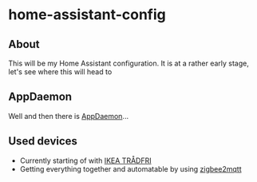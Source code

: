 # home-assistant-config

## About

This will be my Home Assistant configuration.
It is at a rather early stage, let's see where this will head to

## AppDaemon

Well and then there is [AppDaemon](https://appdaemon.readthedocs.io/en/latest/)...


## Used devices

  * Currently starting of with [IKEA TRÅDFRI](https://www.home-assistant.io/integrations/tradfri/)
  * Getting everything together and automatable by using [zigbee2mqtt](https://www.zigbee2mqtt.io/integration/home_assistant.html)

